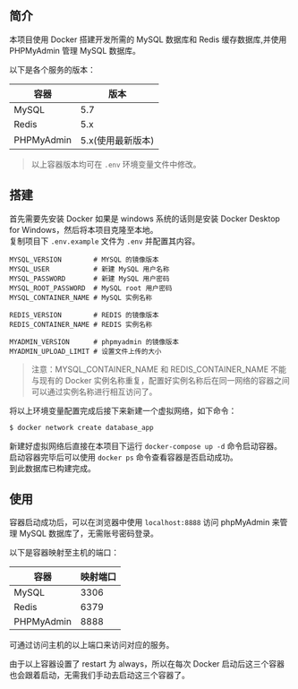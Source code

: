 ## 简介

本项目使用 Docker 搭建开发所需的 MySQL 数据库和 Redis 缓存数据库,并使用 PHPMyAdmin 管理 MySQL 数据库。

以下是各个服务的版本：

| 容器       | 版本              |
| ---------- | ----------------- |
| MySQL      | 5.7               |
| Redis      | 5.x               |
| PHPMyAdmin | 5.x(使用最新版本) |  
>以上容器版本均可在 `.env` 环境变量文件中修改。

## 搭建

首先需要先安装 Docker 如果是 windows 系统的话则是安装 Docker Desktop for Windows，然后将本项目克隆至本地。  
复制项目下 `.env.example` 文件为 `.env` 并配置其内容。  

```
MYSQL_VERSION        # MYSQL 的镜像版本
MYSQL_USER           # 新建 MySQL 用户名称
MYSQL_PASSWORD       # 新建 MySQL 用户密码
MYSQL_ROOT_PASSWORD  # MySQL root 用户密码
MYSQL_CONTAINER_NAME # MySQL 实例名称

REDIS_VERSION        # REDIS 的镜像版本
REDIS_CONTAINER_NAME # REDIS 实例名称

MYADMIN_VERSION      # phpmyadmin 的镜像版本
MYADMIN_UPLOAD_LIMIT # 设置文件上传的大小
```

>注意：MYSQL_CONTAINER_NAME 和 REDIS_CONTAINER_NAME 不能与现有的 Docker 实例名称重复，配置好实例名称后在同一网络的容器之间可以通过实例名称进行相互访问了。

将以上环境变量配置完成后接下来新建一个虚拟网络，如下命令：  
```sh
$ docker network create database_app
```

新建好虚拟网络后直接在本项目下运行 `docker-compose up -d` 命令启动容器。  
启动容器完毕后可以使用 `docker ps` 命令查看容器是否启动成功。    
到此数据库已构建完成。  

## 使用

容器启动成功后，可以在浏览器中使用 `localhost:8888` 访问 phpMyAdmin 来管理 MySQL 数据库了，无需账号密码登录。

以下是容器映射至主机的端口：

| 容器       | 映射端口 |
| ---------- | -------- |
| MySQL      | 3306     |
| Redis      | 6379     |
| PHPMyAdmin | 8888     |  

可通过访问主机的以上端口来访问对应的服务。

由于以上容器设置了 restart 为 always，所以在每次 Docker 启动后这三个容器也会跟着启动，无需我们手动去启动这三个容器了。